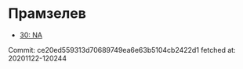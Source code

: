 # Прамзелев
- [30: NA](30.md)

Commit: ce20ed559313d70689749ea6e63b5104cb2422d1
 fetched at: 20201122-120244
